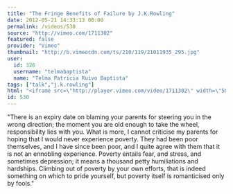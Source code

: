 ```yaml
---
title: "The Fringe Benefits of Failure by J.K.Rowling"
date: 2012-05-21 14:33:13 00:00
permalink: /videos/530
source: "http://vimeo.com/1711302"
featured: false
provider: "Vimeo"
thumbnail: "http://b.vimeocdn.com/ts/210/119/21011935_295.jpg"
user:
  id: 326
  username: "telmabaptista"
  name: "Telma Patrícia Ruivo Baptista"
tags: ["talk","j.k.rowling"]
html: "<iframe src=\"http://player.vimeo.com/video/1711302\" width=\"504\" height=\"380\" frameborder=\"0\" webkitallowfullscreen mozallowfullscreen allowfullscreen></iframe>"
id: 530
---
```


"There is an expiry date on blaming your parents for steering you in the wrong direction; the moment you are old enough to take the wheel, responsibility lies with you. What is more, I cannot criticise my parents for hoping that I would never experience poverty. They had been poor themselves, and I have since been poor, and I quite agree with them that it is not an ennobling experience. Poverty entails fear, and stress, and sometimes depression; it means a thousand petty humiliations and hardships. Climbing out of poverty by your own efforts, that is indeed something on which to pride yourself, but poverty itself is romanticised only by fools."
